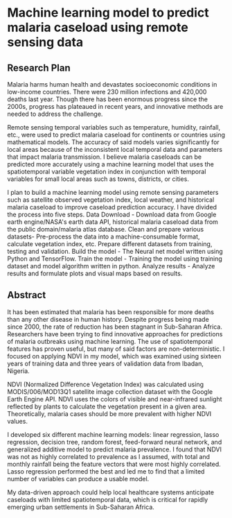 # Machine learning model to predict malaria caseload using remote sensing data


## Research Plan
Malaria harms human health and devastates socioeconomic conditions in low-income countries. There were 230 million infections and 420,000 deaths last year. Though there has been enormous progress since the 2000s, progress has plateaued in recent years, and innovative methods are needed to address the challenge. 

Remote sensing temporal variables such as temperature, humidity, rainfall, etc., were used to predict malaria caseload for continents or countries using mathematical models. The accuracy of said models varies significantly for local areas because of the inconsistent local temporal data and parameters that impact malaria transmission. I believe malaria caseloads can be predicted more accurately using a machine learning model that uses the spatiotemporal variable vegetation index in conjunction with temporal variables for small local areas such as towns, districts, or cities. 

I plan to build a machine learning model using remote sensing parameters such as satellite observed vegetation index, local weather, and historical malaria caseload to improve caseload prediction accuracy. I have divided the process into five steps.
Data Download - Download data from Google earth engine/NASA's earth data API, historical malaria caseload data from the public domain/malaria atlas database.
Clean and prepare various datasets- Pre-process the data into a machine-consumable format, calculate vegetation index, etc. Prepare different datasets from training, testing and validation.
Build the model - The Neural net model written using Python and TensorFlow.
Train the model - Training the model using training dataset and model algorithm written in python.
Analyze results - Analyze results and formulate plots and visual maps based on results.


## Abstract
It has been estimated that malaria has been responsible for more deaths than any other disease in human history. Despite progress being made since 2000, the rate of reduction has been stagnant in Sub-Saharan Africa. Researchers have been trying to find innovative approaches for predictions of malaria outbreaks using machine learning. The use of spatiotemporal features has proven useful, but many of said factors are non-deterministic. I focused on applying NDVI in my model, which was examined using sixteen years of training data and three years of validation data from Ibadan, Nigeria.

NDVI (Normalized Difference Vegetation Index) was calculated using MODIS/006/MOD13Q1 satellite image collection dataset with the Google Earth Engine API. NDVI uses the colors of visible and near-infrared sunlight reflected by plants to calculate the vegetation present in a given area. Theoretically, malaria cases should be more prevalent with higher NDVI values. 

I developed six different machine learning models: linear regression, lasso regression, decision tree, random forest, feed-forward neural network, and generalized additive model to predict malaria prevalence. 
I found that NDVI was not as highly correlated to prevalence as I assumed, with total and monthly rainfall being the feature vectors that were most highly correlated. Lasso regression performed the best and led me to find that a limited number of variables can produce a usable model.

My data-driven approach could help local healthcare systems anticipate caseloads with limited spatiotemporal data, which is critical for rapidly emerging urban settlements in Sub-Saharan Africa.

